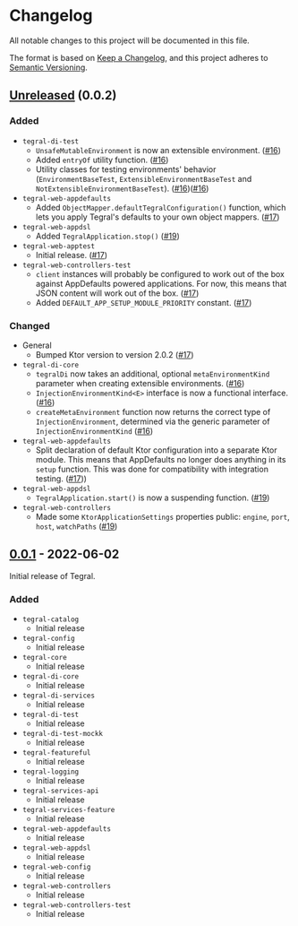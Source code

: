 # Changelog

All notable changes to this project will be documented in this file.

The format is based on
[Keep a Changelog](https://keepachangelog.com/en/1.0.0/), and this project
adheres to [Semantic Versioning](https://semver.org/spec/v2.0.0.html).

## [Unreleased] (0.0.2)

### Added

- `tegral-di-test`
  - `UnsafeMutableEnvironment` is now an extensible environment.
    ([#16](https://github/utybo/Tegral/pull/16))
  - Added `entryOf` utility function.
    ([#16](https://github/utybo/Tegral/pull/16))
  - Utility classes for testing environments' behavior (`EnvironmentBaseTest`,
    `ExtensibleEnvironmentBaseTest` and `NotExtensibleEnvironmentBaseTest`).
    ([#16](https://github/utybo/Tegral/pull/16))([#16](https://github/utybo/Tegral/pull/16))
- `tegral-web-appdefaults`
  - Added `ObjectMapper.defaultTegralConfiguration()` function, which lets you
    apply Tegral's defaults to your own object mappers.
    ([#17](https://github.com/utybo/Tegral/pull/17))
- `tegral-web-appdsl`
  - Added `TegralApplication.stop()` ([#19](https://github/utybo/Tegral/pull/19))
- `tegral-web-apptest`
  - Initial release. ([#17](https://github.com/utybo/Tegral/pull/17))
- `tegral-web-controllers-test`
  - `client` instances will probably be configured to work out of the box
    against AppDefaults powered applications. For now, this means that JSON
    content will work out of the box.
    ([#17](https://github.com/utybo/Tegral/pull/17))
  - Added `DEFAULT_APP_SETUP_MODULE_PRIORITY` constant.
    ([#17](https://github.com/utybo/Tegral/pull/17))

### Changed

- General
  - Bumped Ktor version to version 2.0.2
    ([#17](https://github/utybo/Tegral/pull/17))
- `tegral-di-core`
  - `tegralDi` now takes an additional, optional `metaEnvironmentKind` parameter
    when creating extensible environments.
    ([#16](https://github/utybo/Tegral/pull/16))
  - `InjectionEnvironmentKind<E>` interface is now a functional interface.
    ([#16](https://github/utybo/Tegral/pull/16))
  - `createMetaEnvironment` function now returns the correct type of
    `InjectionEnvironment`, determined via the generic parameter of
    `InjectionEnvironmentKind` ([#16](https://github/utybo/Tegral/pull/16))
- `tegral-web-appdefaults`
  - Split declaration of default Ktor configuration into a separate Ktor module.
    This means that AppDefaults no longer does anything in its `setup` function.
    This was done for compatibility with integration testing.
    ([#17](https://github/utybo/Tegral/pull/17)))
- `tegral-web-appdsl`
  - `TegralApplication.start()` is now a suspending function.
    ([#19](https://github/utybo/Tegral/pull/19))
- `tegral-web-controllers`
  - Made some `KtorApplicationSettings` properties public: `engine`, `port`,
    `host`, `watchPaths` ([#19](https://github/utybo/Tegral/pull/19))

## [0.0.1] - 2022-06-02

Initial release of Tegral.

### Added

- `tegral-catalog`
  - Initial release
- `tegral-config`
  - Initial release
- `tegral-core`
  - Initial release
- `tegral-di-core`
  - Initial release
- `tegral-di-services`
  - Initial release
- `tegral-di-test`
  - Initial release
- `tegral-di-test-mockk`
  - Initial release
- `tegral-featureful`
  - Initial release
- `tegral-logging`
  - Initial release
- `tegral-services-api`
  - Initial release
- `tegral-services-feature`
  - Initial release
- `tegral-web-appdefaults`
  - Initial release
- `tegral-web-appdsl`
  - Initial release
- `tegral-web-config`
  - Initial release
- `tegral-web-controllers`
  - Initial release
- `tegral-web-controllers-test`
  - Initial release

[Unreleased]: https://github.com/utybo/Tegral/compare/v0.0.1..main
[0.0.1]: https://github.com/utybo/Tegral/compare/v0.0.1
